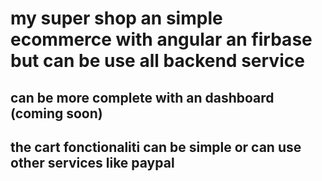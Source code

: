 # my super shop an simple ecommerce with angular an firbase but can be use all backend service
## can be more complete with an dashboard (coming soon)
## the cart fonctionaliti can be simple or can use other services like paypal
